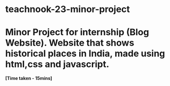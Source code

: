 # teachnook-23-minor-project
# Minor Project for internship (Blog Website). Website that shows historical places in India, made using html,css and javascript. 
**[Time taken - 15mins]**
